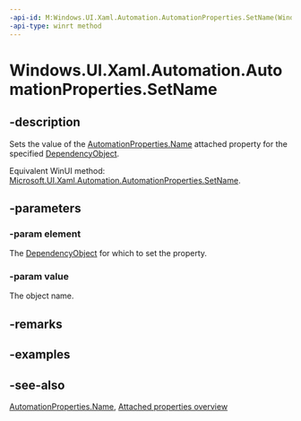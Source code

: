 ```yaml
---
-api-id: M:Windows.UI.Xaml.Automation.AutomationProperties.SetName(Windows.UI.Xaml.DependencyObject,System.String)
-api-type: winrt method
---
```


<!-- Method syntax
public void SetName(Windows.UI.Xaml.DependencyObject element, System.String value)
-->

# Windows.UI.Xaml.Automation.AutomationProperties.SetName

## -description
Sets the value of the [AutomationProperties.Name](automationproperties_name.md) attached property for the specified [DependencyObject](../windows.ui.xaml/dependencyobject.md).

Equivalent WinUI method: [Microsoft.UI.Xaml.Automation.AutomationProperties.SetName](/windows/winui/api/microsoft.ui.xaml.automation.automationproperties.setname).

## -parameters
### -param element
The [DependencyObject](../windows.ui.xaml/dependencyobject.md) for which to set the property.

### -param value
The object name.

## -remarks

## -examples

## -see-also

[AutomationProperties.Name](automationproperties_name.md), [Attached properties overview](/windows/uwp/xaml-platform/attached-properties-overview)
